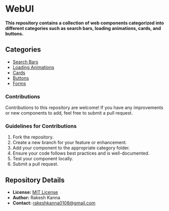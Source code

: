 # WebUI

**This repository contains a collection of web components categorized into different categories such as search bars, loading animations, cards, and buttons.**

## Categories

- [Search Bars](Components/Search%20Bar/)
- [Loading Animations](Components/Loading%20Animation)
- [Cards](Components/Cards)
- [Buttons](Components/Buttons)
- [Forms](Components/Forms)


### Contributions

Contributions to this repository are welcome! If you have any improvements or new components to add, feel free to submit a pull request.

### Guidelines for Contributions

1. Fork the repository.
2. Create a new branch for your feature or enhancement.
3. Add your component to the appropriate category folder.
4. Ensure your code follows best practices and is well-documented.
5. Test your component locally.
6. Submit a pull request.

## Repository Details

- **License:** [MIT License](LICENSE)
- **Author:** Rakesh Kanna
- **Contact:** rakeshkanna0108@gmail.com 
